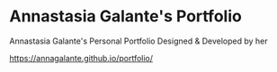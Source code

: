# Annastasia Galante's Portfolio
Annastasia Galante's Personal Portfolio
Designed & Developed by her

https://annagalante.github.io/portfolio/
